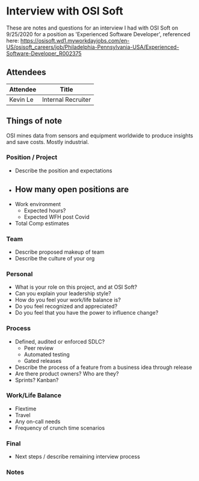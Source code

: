 # Interview with OSI Soft

These are notes and questions for an interview I had with OSI Soft on 9/25/2020 for a position as 'Experienced Software Developer', referenced here: https://osisoft.wd1.myworkdayjobs.com/en-US/osisoft_careers/job/Philadelphia-Pennsylvania-USA/Experienced-Software-Developer_R002375

## Attendees

| Attendee | Title              |
| -------- | ------------------ |
| Kevin Le | Internal Recruiter |

## Things of note

OSI mines data from sensors and equipment worldwide to produce insights and save costs. Mostly industrial.

### Position / Project

- Describe the position and expectations
- How many open positions are
  - 
- Work environment
  - Expected hours?
  - Expected WFH post Covid
- Total Comp estimates

### Team

- Describe proposed makeup of team
- Describe the culture of your org

### Personal

- What is your role on this project, and at OSI Soft?
- Can you explain your leadership style?
- How do you feel your work/life balance is?
- Do you feel recognized and appreciated?
- Do you feel that you have the power to influence change?

### Process

- Defined, audited or enforced SDLC?
  - Peer review
  - Automated testing
  - Gated releases
- Describe the process of a feature from a business idea through release
- Are there product owners? Who are they?
- Sprints? Kanban?

### Work/Life Balance

- Flextime
- Travel
- Any on-call needs
- Frequency of crunch time scenarios

### Final

- Next steps / describe remaining interview process

### Notes

